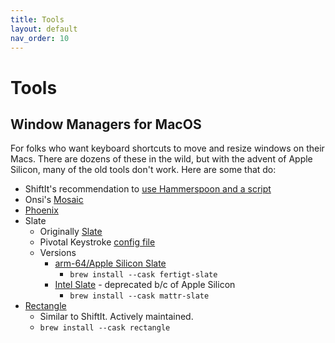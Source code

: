 ```yaml
---
title: Tools
layout: default
nav_order: 10
---
```

# Tools

## Window Managers for MacOS

For folks who want keyboard shortcuts to move and resize windows on their Macs.
There are dozens of these in the wild, but with the advent of Apple Silicon, many of the old tools don't work. Here are some that do:

- ShiftIt's recommendation to [use Hammerspoon and a script](https://github.com/fikovnik/ShiftIt/wiki/The-Hammerspoon-Alternative)
- Onsi's [Mosaic](https://github.com/onsi/mosaic)
- [Phoenix](https://github.com/kasper/phoenix)
- Slate
  - Originally [Slate](https://github.com/jigish/slate)
  - Pivotal Keystroke [config file](https://github.com/infews/workstation_repave/blob/main/dotfiles/slate)
  - Versions
    - [arm-64/Apple Silicon Slate](https://github.com/fertigt/slate_arm64)
      - `brew install --cask fertigt-slate`
    - [Intel Slate](https://github.com/mattr-/slate) - deprecated b/c of Apple Silicon
      - `brew install --cask mattr-slate`
- [Rectangle](https://github.com/rxhanson/Rectangle)
  - Similar to ShiftIt. Actively maintained.
  - `brew install --cask rectangle`
